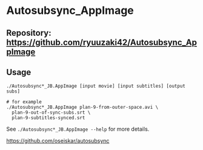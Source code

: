
# Autosubsync_AppImage

## Repository: https://github.com/ryuuzaki42/Autosubsync_AppImage

## Usage

```
./Autosubsync*_JB.AppImage [input movie] [input subtitles] [output subs]

# for example
./Autosubsync*_JB.AppImage plan-9-from-outer-space.avi \
  plan-9-out-of-sync-subs.srt \
  plan-9-subtitles-synced.srt
```
See `./Autosubsync*_JB.AppImage --help` for more details.

https://github.com/oseiskar/autosubsync
